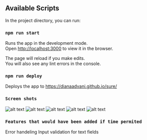 ## Available Scripts

In the project directory, you can run:

### `npm run start`

Runs the app in the development mode.<br />
Open [http://localhost:3000](http://localhost:3000) to view it in the browser.

The page will reload if you make edits.<br />
You will also see any lint errors in the console.

### `npm run deploy`
Deploys the app to https://dianaadvani.github.io/sure/


### `Screen shots`
![alt text](https://user-images.githubusercontent.com/10275435/91680333-bad06100-eaff-11ea-97bc-b3bc7de72853.png)
![alt text](https://user-images.githubusercontent.com/10275435/91680429-0a169180-eb00-11ea-8c16-501dcba8585b.png)
![alt text](https://user-images.githubusercontent.com/10275435/91680474-36caa900-eb00-11ea-8dde-f86b25e98702.png)
![alt text](https://user-images.githubusercontent.com/10275435/91680486-3af6c680-eb00-11ea-8fcd-db580210c7ff.png)
![alt text](https://user-images.githubusercontent.com/10275435/91680488-3df1b700-eb00-11ea-8240-6c30169a98ce.png)

### `Features that would have been added if time permited`
Error handeling 
Input validation for text fields 
